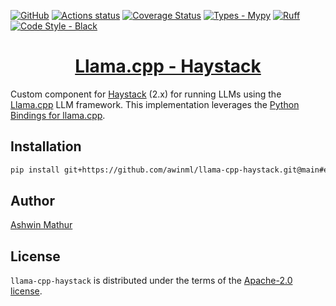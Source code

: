 <!-- 
[![PyPI](https://img.shields.io/pypi/v/llama-cpp-haystack)](https://pypi.org/project/llama-cpp-haystack/) 
![PyPI - Downloads](https://img.shields.io/pypi/dm/llama-cpp-haystack?color=blue&logo=pypi&logoColor=gold) 
![PyPI - Python Version](https://img.shields.io/pypi/pyversions/llama-cpp-haystack?logo=python&logoColor=gold) 
-->
[![GitHub](https://img.shields.io/github/license/awinml/llama-cpp-haystack?color=green)](LICENSE) 
[![Actions status](https://github.com/awinml/llama-cpp-haystack/workflows/Test/badge.svg)](https://github.com/awinml/llama-cpp-haystack/actions)
[![Coverage Status](https://coveralls.io/repos/github/awinml/llama-cpp-haystack/badge.svg?branch=main)](https://coveralls.io/github/awinml/llama-cpp-haystack?branch=main)
[![Types - Mypy](https://img.shields.io/badge/types-Mypy-blue.svg)](https://github.com/python/mypy) 
[![Ruff](https://img.shields.io/endpoint?url=https://raw.githubusercontent.com/astral-sh/ruff/main/assets/badge/v2.json)](https://github.com/astral-sh/ruff)
[![Code Style - Black](https://img.shields.io/badge/code%20style-black-000000.svg)](https://github.com/psf/black) 



<h1 align="center"> <a href="https://github.com/awinml/llama-cpp-haystack"> Llama.cpp - Haystack </a> </h1>

Custom component for [Haystack](https://github.com/deepset-ai/haystack) (2.x) for running LLMs using the [Llama.cpp](https://github.com/ggerganov/llama.cpp) LLM framework. This implementation leverages the [Python Bindings for llama.cpp](https://github.com/abetlen/llama-cpp-python).

<!-- 
#### What's New

- **[v0.0.1 - 04/01/24]:** Added `LlamaCppGenerator` to run LLMs using llama.cpp.
-->

## Installation

```bash
pip install git+https://github.com/awinml/llama-cpp-haystack.git@main#egg=llama-cpp-haystack
```
<!-- 
## Usage


## Example


## Contributing

Pull requests are welcome. For major changes, please open an issue first
to discuss what you would like to change.
-->

## Author

[Ashwin Mathur](https://github.com/awinml)

## License

`llama-cpp-haystack` is distributed under the terms of the [Apache-2.0 license](https://github.com/awinml/llama-cpp-haystack/blob/main/LICENSE).
